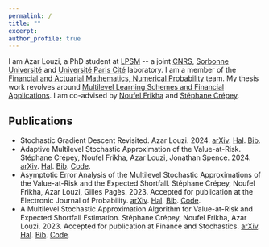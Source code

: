 ```yaml
---
permalink: /
title: ""
excerpt:
author_profile: true
---
```


I am Azar Louzi, a PhD student at [LPSM](https://www.lpsm.paris/en/index) -- a joint [CNRS](https://www.cnrs.fr/en), [Sorbonne Université](https://www.sorbonne-universite.fr/en) and [Université Paris Cité](https://u-paris.fr/en/) laboratory.
I am a member of the [Financial and Actuarial Mathematics, Numerical Probability](https://www.lpsm.paris/en/equipes/mathfi/index) team.
My thesis work revolves around [Multilevel Learning Schemes and Financial Applications](https://theses.fr/s301253).
I am co-advised by [Noufel Frikha](https://nfrikha.pages.math.cnrs.fr/) and [Stéphane Crépey](https://sites.google.com/view/stephane-crepey/home).

Publications
------
* Stochastic Gradient Descent Revisited. Azar Louzi. 2024. [arXiv](https://arxiv.org/abs/2412.06070). [Hal](https://hal.science/hal-04808083). [Bib](/files/bib/sgd.bib).
* Adaptive Multilevel Stochastic Approximation of the Value-at-Risk. Stéphane Crépey, Noufel Frikha, Azar Louzi, Jonathan Spence. 2024. [arXiv](https://arxiv.org/abs/2408.06531). [Hal](https://hal.science/hal-04670735). [Bib](/files/bib/ada_mlsa.bib). [Code](https://github.com/azarlouzi/ada_mlsa).
* Asymptotic Error Analysis of the Multilevel Stochastic Approximations of the Value-at-Risk and the Expected Shortfall. Stéphane Crépey, Noufel Frikha, Azar Louzi, Gilles Pagès. 2023. Accepted for publication at the Electronic Journal of Probability. [arXiv](https://arxiv.org/abs/2311.15333). [Hal](https://hal.science/hal-04304985). [Bib](/files/bib/amlsa.bib). [Code](https://github.com/azarlouzi/avg_mlsa).
* A Multilevel Stochastic Approximation Algorithm for Value-at-Risk and Expected Shortfall Estimation. Stéphane Crépey, Noufel Frikha, Azar Louzi. 2023. Accepted for publication at Finance and Stochastics. [arXiv](https://arxiv.org/abs/2304.01207). [Hal](https://hal.science/hal-04037328). [Bib](/files/bib/mlsa.bib). [Code](https://github.com/azarlouzi/mlsa).
